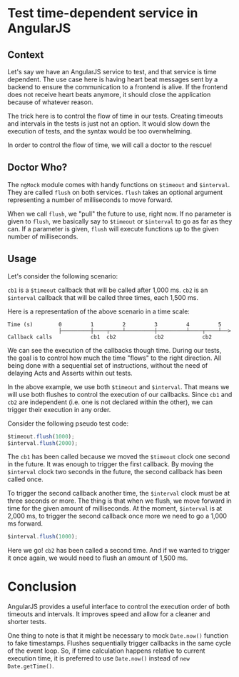# Test time-dependent service in AngularJS

## Context

Let's say we have an AngularJS service to test, and that service is time dependent.
The use case here is having heart beat messages sent by a backend to ensure the communication to a frontend is alive.
If the frontend does not receive heart beats anymore, it should close the application because of whatever reason.

The trick here is to control the flow of time in our tests.
Creating timeouts and intervals in the tests is just not an option.
It would slow down the execution of tests, and the syntax would be too overwhelming.

In order to control the flow of time, we will call a doctor to the rescue!

## Doctor Who?

The `ngMock` module comes with handy functions on `$timeout` and `$interval`.
They are called `flush` on both services.
`flush` takes an optional argument representing a number of milliseconds to move forward.

When we call `flush`, we "pull" the future to use, right now.
If no parameter is given to `flush`, we basically say to `$timeout` or `$interval` to go as far as they can.
If a parameter is given, `flush` will execute functions up to the given number of milliseconds.

## Usage

Let's consider the following scenario:

`cb1` is a `$timeout` callback that will be called after 1,000 ms.
`cb2` is an `$interval` callback that will be called three times, each 1,500 ms.

Here is a representation of the above scenario in a time scale:

```
Time (s)        0         1         2         3         4         5
                ├─────────┼────┬────┴─────────┼─────────┴────┬────┴──>
Callback calls            cb1  cb2            cb2            cb2
```

We can see the execution of the callbacks though time.
During our tests, the goal is to control how much the time "flows" to the right direction.
All being done with a sequential set of instructions, without the need of delaying Acts and Asserts within out tests.

In the above example, we use both `$timeout` and `$interval`.
That means we will use both flushes to control the execution of our callbacks.
Since `cb1` and `cb2` are independent (i.e. one is not declared within the other), we can trigger their execution in any order.

Consider the following pseudo test code:

```javascript
$timeout.flush(1000);
$interval.flush(2000);
```

The `cb1` has been called because we moved the `$timeout` clock one second in the future.
It was enough to trigger the first callback.
By moving the `$interval` clock two seconds in the future, the second callback has been called once.

To trigger the second callback another time, the `$interval` clock must be at three seconds or more.
The thing is that when we flush, we move forward in time for the given amount of milliseconds.
At the moment, `$interval` is at 2,000 ms, to trigger the second callback once more we need to go a 1,000 ms forward.

```javascript
$interval.flush(1000);
```

Here we go! `cb2` has been called a second time.
And if we wanted to trigger it once again, we would need to flush an amount of 1,500 ms.

# Conclusion

AngularJS provides a useful interface to control the execution order of both timeouts and intervals.
It improves speed and allow for a cleaner and shorter tests.

One thing to note is that it might be necessary to mock `Date.now()` function to fake timestamps.
Flushes sequentially trigger callbacks in the same cycle of the event loop.
So, if time calculation happens relative to current execution time,
it is preferred to use `Date.now()` instead of `new Date.getTime()`.
